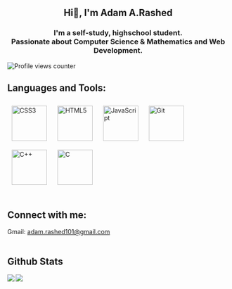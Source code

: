 ## **<div align="center">Hi👋, I'm Adam A.Rashed</div>**  
  

### <h3 align ="center">I'm a self-study, highschool student.</br>Passionate about Computer Science & Mathematics and Web Development.</h3>  
![Profile views counter](https://komarev.com/ghpvc/?username=AdamMindGate&&style=flat-square)  
### <h2>Languages and Tools: </h2> 
<div align="left
<a href="https://www.w3schools.com/css/" target="_blank"><img style="margin: 10px" src="https://profilinator.rishav.dev/skills-assets/css3-original-wordmark.svg" alt="CSS3" height="80" /></a>  
<a href="https://en.wikipedia.org/wiki/HTML5" target="_blank"><img style="margin: 10px" src="https://profilinator.rishav.dev/skills-assets/html5-original-wordmark.svg" alt="HTML5" height="80" /></a>  
<a href="https://www.javascript.com/" target="_blank"><img style="margin: 10px" src="https://profilinator.rishav.dev/skills-assets/javascript-original.svg" alt="JavaScript" height="80" /></a>  
<a href="https://github.com/" target="_blank"><img style="margin: 10px" src="https://profilinator.rishav.dev/skills-assets/git-scm-icon.svg" alt="Git" height="80" /></a>  
<a href="https://www.cplusplus.com/" target="_blank"><img style="margin: 10px" src="https://profilinator.rishav.dev/skills-assets/cplusplus-original.svg" alt="C++" height="80" /></a>  
<a href="https://www.cprogramming.com/" target="_blank"><img style="margin: 10px" src="https://profilinator.rishav.dev/skills-assets/c-original.svg" alt="C" height="80" /></a>  
</div>  <br/>  

### <h2>Connect with me:  
Gmail: adam.rashed101@gmail.com<br>
<br/>  


## Github Stats  

<img src="https://github-readme-stats.vercel.app/api/top-langs/?username=AdamMindGate&hide_border=true&layout=compact" align="left" />  
<img src="https://github-readme-stats.vercel.app/api?username=AdamMindGate&show_icons=true&count_private=true&hide_border=true" align="left" />  
<br/>  
